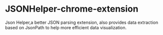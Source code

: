 # JSONHelper-chrome-extension
Json Helper,a better JSON parsing extension, also provides data extraction based on JsonPath to help more efficient data visualization.
